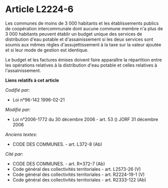 # Article L2224-6

Les communes de moins de 3 000 habitants et les établissements publics de coopération intercommunale dont aucune commune
membre n'a plus de 3 000 habitants peuvent établir un budget unique des services de distribution d'eau potable et
d'assainissement si les deux services sont soumis aux mêmes règles d'assujettissement à la taxe sur la valeur ajoutée et si
leur mode de gestion est identique.

Le budget et les factures émises doivent faire apparaître la répartition entre les opérations relatives à la distribution
d'eau potable et celles relatives à l'assainissement.

**Liens relatifs à cet article**

_Codifié par_:

  - Loi n°96-142 1996-02-21

_Modifié par_:

  - Loi n°2006-1772 du 30 décembre 2006 - art. 53 () JORF 31 décembre 2006

_Anciens textes_:

  - CODE DES COMMUNES. - art. L372-8 (Ab)

_Cité par_:

  - CODE DES COMMUNES. - art. R*372-7 (Ab)
  - Code général des collectivités territoriales - art. L2573-26 (V)
  - Code général des collectivités territoriales - art. R2224-19-1 (V)
  - Code général des collectivités territoriales - art. R2333-122 (Ab)
